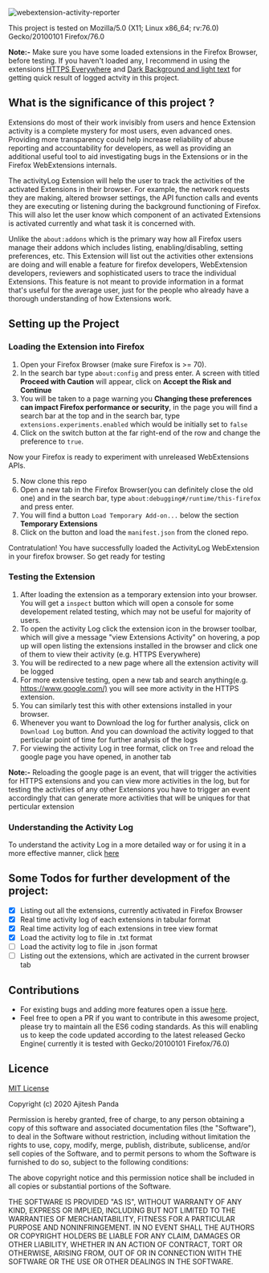 ![webextension-activity-reporter](https://socialify.git.ci/Ajitesh13/webextension-activity-reporter/image?description=1&font=Raleway&forks=1&issues=1&language=1&owner=1&pattern=Circuit%20Board&pulls=1&stargazers=1&theme=Light)

This project is tested on Mozilla/5.0 (X11; Linux x86_64; rv:76.0) Gecko/20100101 Firefox/76.0

**Note:-** Make sure you have some loaded extensions in the Firefox Browser, before testing. If you haven't loaded any, I recommend in using the extensions [HTTPS Everywhere](https://addons.mozilla.org/en-US/firefox/addon/https-everywhere/) and [Dark Background and light text](https://addons.mozilla.org/en-US/firefox/addon/dark-background-light-text/) for getting quick result of logged actvity in this project.

## What is the significance of this project ?

Extensions do most of their work invisibly from users and hence Extension activity is a complete mystery for most users, even advanced ones. Providing more transparency could help increase reliability of abuse reporting and accountability for developers, as well as providing an additional useful tool to aid investigating bugs in the Extensions or in the Firefox WebExtensions internals.

The activityLog Extension will help the user to track the activities of the activated Extensions in their browser. For example, the network requests they are making, altered browser settings, the API function calls and events they are executing or listening during the background functioning of Firefox. This will also let the user know which component of an activated Extensions is activated currently and what task it is concerned with.

Unlike the `about:addons` which is the primary way how all Firefox users manage their addons which includes listing, enabling/disabling, setting preferences, etc. This Extension will list out the activities other extensions are doing and will enable a feature for firefox developers, WebExtension developers, reviewers and sophisticated users to trace the individual Extensions. This feature is not meant to provide information in a format that's useful for the average user, just for the people who already have a thorough understanding of how Extensions work.

## Setting up the Project

### Loading the Extension into Firefox

1. Open your Firefox Browser (make sure Firefox is >= 70).
2. In the search bar type `about:config` and press enter. A screen with  titled **Proceed with Caution** will appear, click on **Accept the Risk and Continue**
3. You will be taken to a page warning you **Changing these preferences can impact Firefox performance or security**, in the page you will find a search bar at the top and in the search bar, type `extensions.experiments.enabled` which would be initially set to `false`
4. Click on the switch button at the far right-end of the row and change the preference to `true`.

Now your Firefox is ready to experiment with unreleased WebExtensions APIs.

5. Now clone this repo
6. Open a new tab in the Firefox Browser(you can definitely close the old one) and in the search bar, type `about:debugging#/runtime/this-firefox` and press enter.
7. You will find a button `Load Temporary Add-on...` below the section **Temporary Extensions**
8. Click on the button and load the `manifest.json` from the cloned repo.

Contratulation! You have successfully loaded the ActivityLog WebExtension in your firefox browser. So get ready for testing

### Testing the Extension

1. After loading the extension as a temporary extension into your browser. You will get a `inspect` button which will open a console for some developement related testing, which may not be useful for majority of users.
2. To open the activity Log click the extension icon in the browser toolbar, which will give a message "view Extensions Activity" on hovering, a pop up will open listing the extensions installed in the browser and click one of them to view their activity (e.g. HTTPS Everywhere)
3. You will be redirected to a new page where all the extension activity will be logged
4. For more extensive testing, open a new tab and search anything(e.g. <https://www.google.com/)> you will see more activity in the HTTPS extension.
5. You can similarly test this with other extensions installed in your browser.
6. Whenever you want to Download the log for further analysis, click on `Download Log` button. And you can download the activity logged to that perticular point of time for further analysis of the logs
7. For viewing the activity Log in tree format, click on `Tree` and reload the google page you have opened, in another tab

**Note:-** Reloading the google page is an event, that will trigger the activities for HTTPS extensions and you can view more activities in the log, but for testing the activities of any other Extensions you have to trigger an event accordingly that can generate more activities that will be uniques for that perticular extension

### Understanding the Activity Log

To understand the activity Log in a more detailed way or for using it in a more effective manner, click [here](UNDERSTANDINGTHEAPI.md)

## Some Todos for further development of the project:

* [x] Listing out all the extensions, currently activated in Firefox Browser
* [x] Real time activity log of each extensions in tabular format
* [x] Real time activity log of each extensions in tree view format
* [x] Load the activity log to file in .txt format
* [ ] Load the activity log to file in .json format
* [ ] Listing out the extensions, which are activated in the current browser tab

## Contributions

* For existing bugs and adding more features open a issue [here](https://github.com/Ajitesh13/Extension-Activity-Monitor/issues).
* Feel free to open a PR if you want to contribute in this awesome project, please try to maintain all the ES6 coding standards. As this will enabling us to keep the code updated according to the latest released Gecko Engine( currently it is tested with Gecko/20100101 Firefox/76.0)

## Licence

[MIT License](LICENSE)

Copyright (c) 2020 Ajitesh Panda

Permission is hereby granted, free of charge, to any person obtaining a copy
of this software and associated documentation files (the "Software"), to deal
in the Software without restriction, including without limitation the rights
to use, copy, modify, merge, publish, distribute, sublicense, and/or sell
copies of the Software, and to permit persons to whom the Software is
furnished to do so, subject to the following conditions:

The above copyright notice and this permission notice shall be included in all
copies or substantial portions of the Software.

THE SOFTWARE IS PROVIDED "AS IS", WITHOUT WARRANTY OF ANY KIND, EXPRESS OR
IMPLIED, INCLUDING BUT NOT LIMITED TO THE WARRANTIES OF MERCHANTABILITY,
FITNESS FOR A PARTICULAR PURPOSE AND NONINFRINGEMENT. IN NO EVENT SHALL THE
AUTHORS OR COPYRIGHT HOLDERS BE LIABLE FOR ANY CLAIM, DAMAGES OR OTHER
LIABILITY, WHETHER IN AN ACTION OF CONTRACT, TORT OR OTHERWISE, ARISING FROM,
OUT OF OR IN CONNECTION WITH THE SOFTWARE OR THE USE OR OTHER DEALINGS IN THE
SOFTWARE.
